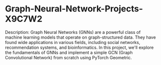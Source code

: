 # Graph-Neural-Network-Projects-X9C7W2

Description:
Graph Neural Networks (GNNs) are a powerful class of machine learning models that operate on graph-structured data. They have found wide applications in various fields, including social networks, recommendation systems, and bioinformatics. In this project, we'll explore the fundamentals of GNNs and implement a simple GCN (Graph Convolutional Network) from scratch using PyTorch Geometric.